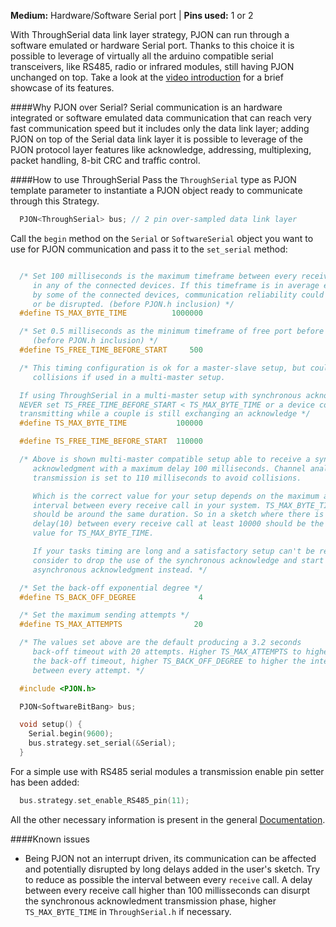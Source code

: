 
**Medium:** Hardware/Software Serial port |
**Pins used:** 1 or 2

With ThroughSerial data link layer strategy, PJON can run through a software emulated or hardware Serial port. Thanks to this choice it is possible to leverage of virtually all the arduino compatible serial transceivers, like RS485, radio or infrared modules, still having PJON unchanged on top. Take a look at the [video introduction](https://www.youtube.com/watch?v=H4jUsgvM-lw) for a brief showcase of its features.


####Why PJON over Serial?
Serial communication is an hardware integrated or software emulated data communication that can reach very fast communication speed but it includes only the data link layer; adding PJON on top of the Serial data link layer it is possible to leverage of the PJON protocol layer features like acknowledge, addressing, multiplexing, packet handling, 8-bit CRC and traffic control.

####How to use ThroughSerial
Pass the `ThroughSerial` type as PJON template parameter to instantiate a PJON object ready to communicate through this Strategy.
```cpp  
  PJON<ThroughSerial> bus; // 2 pin over-sampled data link layer
```
Call the `begin` method on the `Serial` or `SoftwareSerial`  object you want to use for PJON communication and pass it to the `set_serial` method:
```cpp  

  /* Set 100 milliseconds is the maximum timeframe between every receive call
     in any of the connected devices. If this timeframe is in average exceeded
     by some of the connected devices, communication reliability could drop
     or be disrupted. (before PJON.h inclusion) */
  #define TS_MAX_BYTE_TIME          1000000

  /* Set 0.5 milliseconds as the minimum timeframe of free port before transmitting
     (before PJON.h inclusion) */
  #define TS_FREE_TIME_BEFORE_START     500

  /* This timing configuration is ok for a master-slave setup, but could lead to
     collisions if used in a multi-master setup.

  If using ThroughSerial in a multi-master setup with synchronous acknowledgment
  NEVER set TS_FREE_TIME_BEFORE_START < TS_MAX_BYTE_TIME or a device could start
  transmitting while a couple is still exchanging an acknowledge */
  #define TS_MAX_BYTE_TIME           100000

  #define TS_FREE_TIME_BEFORE_START  110000

  /* Above is shown multi-master compatible setup able to receive a synchronous
     acknowledgment with a maximum delay 100 milliseconds. Channel analysis before
     transmission is set to 110 milliseconds to avoid collisions.

     Which is the correct value for your setup depends on the maximum average time
     interval between every receive call in your system. TS_MAX_BYTE_TIME
     should be around the same duration. So in a sketch where there is only a
     delay(10) between every receive call at least 10000 should be the correct
     value for TS_MAX_BYTE_TIME.

     If your tasks timing are long and a satisfactory setup can't be reached
     consider to drop the use of the synchronous acknowledge and start using the
     asynchronous acknowledgment instead. */

  /* Set the back-off exponential degree */
  #define TS_BACK_OFF_DEGREE              4

  /* Set the maximum sending attempts */
  #define TS_MAX_ATTEMPTS                20

  /* The values set above are the default producing a 3.2 seconds
     back-off timeout with 20 attempts. Higher TS_MAX_ATTEMPTS to higher
     the back-off timeout, higher TS_BACK_OFF_DEGREE to higher the interval
     between every attempt. */

  #include <PJON.h>

  PJON<SoftwareBitBang> bus;

  void setup() {
    Serial.begin(9600);
    bus.strategy.set_serial(&Serial);
  }
```
For a simple use with RS485 serial modules a transmission enable pin setter has been added:
```cpp  
  bus.strategy.set_enable_RS485_pin(11);
```

All the other necessary information is present in the general [Documentation](/wiki/Documentation).

####Known issues
- Being PJON not an interrupt driven, its communication can be affected and potentially disrupted by long delays added in the user's sketch. Try to reduce as possible the interval between every `receive` call. A delay between every receive call higher than 100 millisseconds can disurpt the synchronous acknowledment transmission phase, higher `TS_MAX_BYTE_TIME` in `ThroughSerial.h` if necessary.
